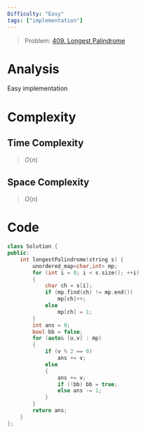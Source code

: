 ```yaml
---
Difficulty: "Easy"
tags: ["implementation"]
---
```


> Problem: [409. Longest Palindrome](https://leetcode.com/problems/longest-palindrome/)

# Analysis
Easy implementation

# Complexity
## Time Complexity
> $O(n)$ 
## Space Complexity
> $O(n)$

# Code
```cpp
class Solution {
public:
    int longestPalindrome(string s) {
        unordered_map<char,int> mp;
        for (int i = 0; i < s.size(); ++i)
        {
            char ch = s[i];
            if (mp.find(ch) != mp.end())
                mp[ch]++;
            else
                mp[ch] = 1;
        }
        int ans = 0;
        bool bb = false;
        for (auto& [u,v] : mp)
        {
            if (v % 2 == 0)
                ans += v;
            else
            {
                ans += v;
                if (!bb) bb = true;
                else ans -= 1;
            }
        }
        return ans;
    }
};
```

